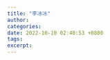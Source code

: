```yaml
---
title: "李冰冰"
author: 
categories: 
date: 2022-10-10 02:40:53 +0800
tags: 
excerpt: 
---
```














